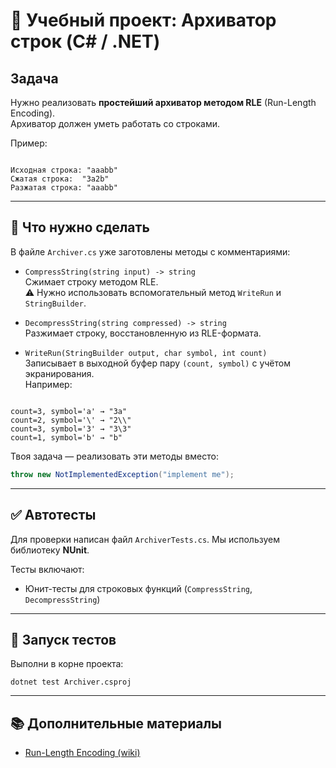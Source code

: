 # 📘 Учебный проект: Архиватор строк (C# / .NET)

## Задача

Нужно реализовать **простейший архиватор методом RLE** (Run-Length Encoding).  
Архиватор должен уметь работать со строками.

Пример:

```

Исходная строка: "aaabb"
Сжатая строка:  "3a2b"
Разжатая строка: "aaabb"

```

---

## 📝 Что нужно сделать

В файле `Archiver.cs` уже заготовлены методы с комментариями:

* `CompressString(string input) -> string`  
  Сжимает строку методом RLE.  
  ⚠️ Нужно использовать вспомогательный метод `WriteRun` и `StringBuilder`.

* `DecompressString(string compressed) -> string`  
  Разжимает строку, восстановленную из RLE-формата.

* `WriteRun(StringBuilder output, char symbol, int count)`  
  Записывает в выходной буфер пару `(count, symbol)` с учётом экранирования.  
  Например:

```

count=3, symbol='a' → "3a"
count=2, symbol='\' → "2\\"
count=3, symbol='3' → "3\3"
count=1, symbol='b' → "b"

````

Твоя задача — реализовать эти методы вместо:

```csharp
throw new NotImplementedException("implement me");
````

---

## ✅ Автотесты

Для проверки написан файл `ArchiverTests.cs`.
Мы используем библиотеку **NUnit**.

Тесты включают:

* Юнит-тесты для строковых функций (`CompressString`, `DecompressString`)


---

## 🚀 Запуск тестов

Выполни в корне проекта:

```
dotnet test Archiver.csproj
```

---

## 📚 Дополнительные материалы

- [Run-Length Encoding (wiki)](https://ru.wikipedia.org/wiki/Кодирование_длин_серий)

